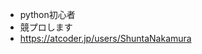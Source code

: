 - python初心者
- 競プロします
- https://atcoder.jp/users/ShuntaNakamura

<!---
ShuntaNakamura998/ShuntaNakamura998 is a ✨ special ✨ repository because its `README.md` (this file) appears on your GitHub profile.
You can click the Preview link to take a look at your changes.
--->
